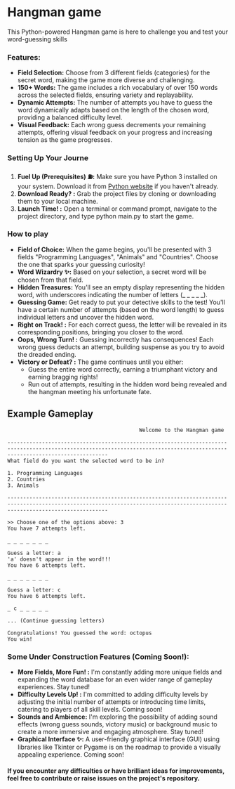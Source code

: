 # Hangman game
This Python-powered Hangman game is here to challenge you and test your word-guessing skills
### Features:
- **Field Selection:** Choose from 3 different fields (categories) for the secret word, making the game more diverse and challenging.
- **150+ Words:** The game includes a rich vocabulary of over 150 words across the selected fields, ensuring variety and replayability.
- **Dynamic Attempts:** The number of attempts you have to guess the word dynamically adapts based on the length of the chosen word, providing a balanced difficulty level.
- **Visual Feedback:** Each wrong guess decrements your remaining attempts, offering visual feedback on your progress and increasing tension as the game progresses.
### Setting Up Your Journe
1. **Fuel Up (Prerequisites) ⛽:** Make sure you have Python 3 installed on your system. Download it from [Python website](https://www.python.org/downloads) if you haven't already.
2. **Download Ready? :**  Grab the project files by cloning or downloading them to your local machine.
3. **Launch Time! :** Open a terminal or command prompt, navigate to the project directory, and type python main.py to start the game.
### How to play
- **Field of Choice:** When the game begins, you'll be presented with 3 fields "Programming Languages", "Animals" and "Countries". Choose the one that sparks your guessing curiosity!
- **Word Wizardry ✨:** Based on your selection, a secret word will be chosen from that field.
- **Hidden Treasures:** You'll see an empty display representing the hidden word, with underscores indicating the number of letters (_ _ _ _ _).
- **Guessing Game:** Get ready to put your detective skills to the test! You'll have a certain number of attempts (based on the word length) to guess individual letters and uncover the hidden word.
- **Right on Track! :** For each correct guess, the letter will be revealed in its corresponding positions, bringing you closer to the word.
- **Oops, Wrong Turn! :** Guessing incorrectly has consequences! Each wrong guess deducts an attempt, building suspense as you try to avoid the dreaded ending.
- **Victory or Defeat? :** The game continues until you either:
   - Guess the entire word correctly, earning a triumphant victory and earning bragging rights!
   - Run out of attempts, resulting in the hidden word being revealed and the hangman meeting his unfortunate fate.
## Example Gameplay
```
                                          Welcome to the Hangman game

----------------------------------------------------------------------------------------------------------------------------------------------------------------------------
What field do you want the selected word to be in?

1. Programming Languages
2. Countries
3. Animals

----------------------------------------------------------------------------------------------------------------------------------------------------------------------------

>> Choose one of the options above: 3
You have 7 attempts left.

_ _ _ _ _ _ _

Guess a letter: a
'a' doesn't appear in the word!!!
You have 6 attempts left.

_ _ _ _ _ _ _

Guess a letter: c
You have 6 attempts left.

_ c _ _ _ _ _

... (Continue guessing letters)

Congratulations! You guessed the word: octopus
You win!
```
### Some Under Construction Features (Coming Soon!):
- **More Fields, More Fun! :** I'm constantly adding more unique fields and expanding the word database for an even wider range of gameplay experiences. Stay tuned!
- **Difficulty Levels Up! :** I'm committed to adding difficulty levels by adjusting the initial number of attempts or introducing time limits, catering to players of all skill levels. Coming soon!
- **Sounds and Ambience:** I'm exploring the possibility of adding sound effects (wrong guess sounds, victory music) or background music to create a more immersive and engaging atmosphere. Stay tuned!
- **Graphical Interface ✨:** A user-friendly graphical interface (GUI) using libraries like Tkinter or Pygame is on the roadmap to provide a visually appealing experience. Coming soon!

#### If you encounter any difficulties or have brilliant ideas for improvements, feel free to contribute or raise issues on the project's repository.
